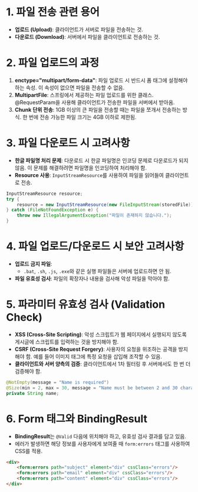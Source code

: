# 1. 파일 전송 관련 용어
- **업로드 (Upload)**: 클라이언트가 서버로 파일을 전송하는 것.
- **다운로드 (Download)**: 서버에서 파일을 클라이언트로 전송하는 것.

# 2. 파일 업로드의 과정
1. **enctype="multipart/form-data"**: 파일 업로드 시 반드시 폼 태그에 설정해야 하는 속성. 이 속성이 없으면 파일을 전송할 수 없음.
2. **MultipartFile**: 스프링에서 제공하는 파일 업로드를 위한 클래스. @RequestParam을 사용해 클라이언트가 전송한 파일을 서버에서 받아옴.
3. **Chunk 단위 전송**: 1GB 이상의 큰 파일을 전송할 때는 파일을 쪼개서 전송하는 방식. 한 번에 전송 가능한 파일 크기는 4GB 이하로 제한됨.

# 3. 파일 다운로드 시 고려사항
- **한글 파일명 처리 문제**: 다운로드 시 한글 파일명은 인코딩 문제로 다운로드가 되지 않음. 이 문제를 해결하려면 파일명을 인코딩하여 처리해야 함.
- **Resource 사용**: `InputStreamResource`를 사용하여 파일을 읽어들여 클라이언트로 전송.

```java
InputStreamResource resource;
try {
    resource = new InputStreamResource(new FileInputStream(storedFile));
} catch (FileNotFoundException e) {
    throw new IllegalArgumentException("파일이 존재하지 않습니다.");
}
```

# 4. 파일 업로드/다운로드 시 보안 고려사항
- **업로드 금지 파일**:
  - `.bat`, `.sh`, `.js`, `.exe`와 같은 실행 파일들은 서버에 업로드하면 안 됨.
- **파일 유효성 검사**: 파일의 확장자나 내용을 검사해 악성 파일을 막아야 함.

# 5. 파라미터 유효성 검사 (Validation Check)
- **XSS (Cross-Site Scripting)**: 악성 스크립트가 웹 페이지에서 실행되지 않도록 게시글에 스크립트를 입력하는 것을 방지해야 함.
- **CSRF (Cross-Site Request Forgery)**: 사용자의 요청을 위조하는 공격을 방지해야 함. 예를 들어 이미지 태그에 특정 요청을 삽입해 조작할 수 있음.
- **클라이언트와 서버 양측의 검증**: 클라이언트에서 1차 필터링 후 서버에서도 한 번 더 검증해야 함.

```java
@NotEmpty(message = "Name is required")
@Size(min = 2, max = 30, message = "Name must be between 2 and 30 characters")
private String name;
```

# 6. Form 태그와 BindingResult
- **BindingResult**는 `@Valid` 다음에 위치해야 하고, 유효성 검사 결과를 담고 있음.
- 에러가 발생하면 해당 정보를 사용자에게 보여줄 때 `form:errors` 태그를 사용하여 CSS를 적용.

```html
<div>
    <form:errors path="subject" element="div" cssClass="errors"/>
    <form:errors path="email" element="div" cssClass="errors"/>
    <form:errors path="content" element="div" cssClass="errors"/>
</div>
```
